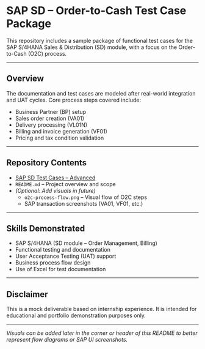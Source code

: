# SAP SD – Order-to-Cash Test Case Package

This repository includes a sample package of functional test cases for the SAP S/4HANA Sales & Distribution (SD) module, with a focus on the Order-to-Cash (O2C) process.

---

## Overview

The documentation and test cases are modeled after real-world integration and UAT cycles. Core process steps covered include:

- Business Partner (BP) setup  
- Sales order creation (VA01)  
- Delivery processing (VL01N)  
- Billing and invoice generation (VF01)  
- Pricing and tax condition validation  

---

## Repository Contents

- [SAP SD Test Cases – Advanced](./sap_sd_advanced_test_cases(1).xlsx) 
- `README.md` – Project overview and scope  
- *(Optional: Add visuals in future)*  
  - `o2c-process-flow.png` – Visual flow of O2C steps  
  - SAP transaction screenshots (VA01, VF01, etc.)

---

## Skills Demonstrated

- SAP S/4HANA (SD module – Order Management, Billing)  
- Functional testing and documentation  
- User Acceptance Testing (UAT) support  
- Business process flow design  
- Use of Excel for test documentation

---

## Disclaimer

This is a mock deliverable based on internship experience. It is intended for educational and portfolio demonstration purposes only.

---

*Visuals can be added later in the corner or header of this README to better represent flow diagrams or SAP UI screenshots.*
